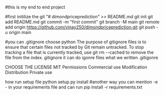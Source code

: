 #this is my end to end project

#first initilize the git "# dimondpriceprediction" >> README.md git init git add README.md git commit -m "first commit" git branch -M main git remote add origin https://github.com/vinay250/dimondpriceprediction.git git push -u origin main

#you can .gitignore choose python The purpose of gitignore files is to ensure that certain files not tracked by Git remain untracked. To stop tracking a file that is currently tracked, use git rm --cached to remove the file from the index. gitignore it can do igonre files what we written .gitigonre

CHOOSE THE LICENSE MIT Permissions Commercial use Modification Distribution Private use

how run setup file python setup.py install #another way you can mention -e - in your requirements file and can run pip install -r requirements.txt

